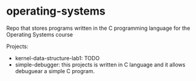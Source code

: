 # operating-systems
Repo that stores programs written in the C programming language for the Operating Systems course

Projects:

- kernel-data-structure-lab1: TODO
- simple-debugger: this projects is written in C language and it allows debuguear a simple C program. 


